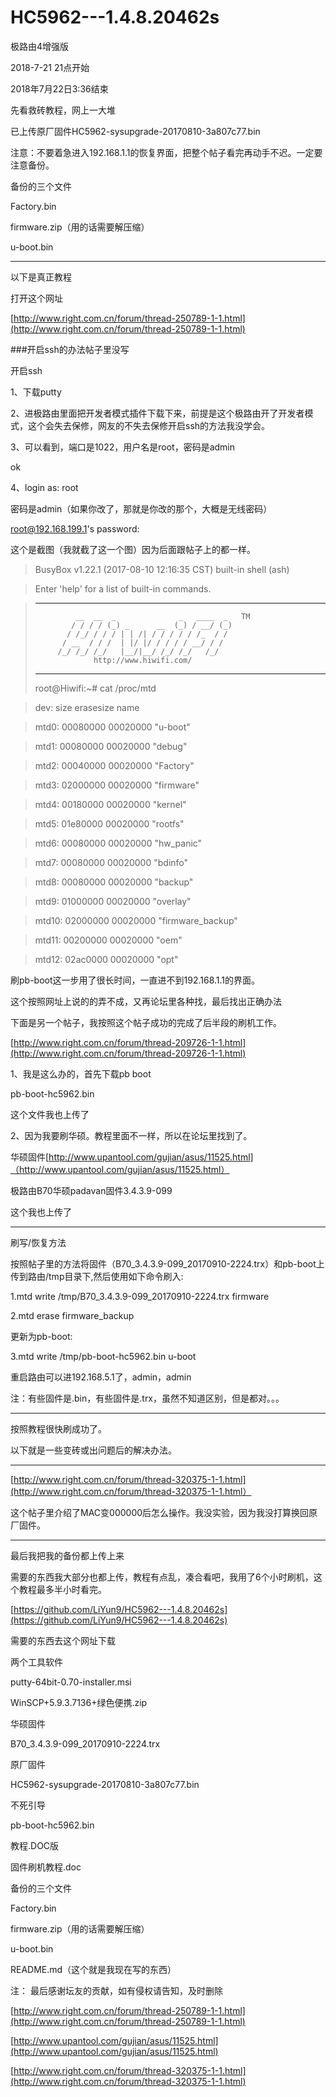 # HC5962---1.4.8.20462s
极路由4增强版 

2018-7-21 21点开始 

2018年7月22日3:36结束 

先看救砖教程，网上一大堆


已上传原厂固件HC5962-sysupgrade-20170810-3a807c77.bin

注意：不要着急进入192.168.1.1的恢复界面，把整个帖子看完再动手不迟。一定要注意备份。 

备份的三个文件 

Factory.bin 

firmware.zip（用的话需要解压缩） 

u-boot.bin 

******************************************* 

以下是真正教程 

打开这个网址 

[http://www.right.com.cn/forum/thread-250789-1-1.html](http://www.right.com.cn/forum/thread-250789-1-1.html)



###开启ssh的办法帖子里没写 

开启ssh 

1、下载putty 

2、进极路由里面把开发者模式插件下载下来，前提是这个极路由开了开发者模式，这个会失去保修，网友的不失去保修开启ssh的方法我没学会。 

3、可以看到，端口是1022，用户名是root，密码是admin 

ok 

4、login as: root 

密码是admin（如果你改了，那就是你改的那个，大概是无线密码） 

root@192.168.199.1's password: 


这个是截图（我就截了这一个图）因为后面跟帖子上的都一样。 
 
 
>BusyBox v1.22.1 (2017-08-10 12:16:35 CST) built-in shell (ash) 

>Enter 'help' for a list of built-in commands. 

>
>***********************************************************
>              __  __  _              _   ____  _   TM
>             / / / / (_) _      __  (_) / __/ (_)
>            / /_/ / / / | | /| / / / / / /_  / /
>           / __  / / /  | |/ |/ / / / / __/ / /
>          /_/ /_/ /_/   |__/|__/ /_/ /_/   /_/
>                  http://www.hiwifi.com/
>***********************************************************
>root@Hiwifi:~# cat /proc/mtd

>dev:    size   erasesize  name

>mtd0: 00080000 00020000 "u-boot"

>mtd1: 00080000 00020000 "debug"

>mtd2: 00040000 00020000 "Factory"

>mtd3: 02000000 00020000 "firmware"

>mtd4: 00180000 00020000 "kernel"

>mtd5: 01e80000 00020000 "rootfs"

>mtd6: 00080000 00020000 "hw_panic"

>mtd7: 00080000 00020000 "bdinfo"

>mtd8: 00080000 00020000 "backup"

>mtd9: 01000000 00020000 "overlay"

>mtd10: 02000000 00020000 "firmware_backup"

>mtd11: 00200000 00020000 "oem"

>mtd12: 02ac0000 00020000 "opt"



刷pb-boot这一步用了很长时间，一直进不到192.168.1.1的界面。 

这个按照网址上说的的弄不成，又再论坛里各种找，最后找出正确办法 

下面是另一个帖子，我按照这个帖子成功的完成了后半段的刷机工作。 

[http://www.right.com.cn/forum/thread-209726-1-1.html](http://www.right.com.cn/forum/thread-209726-1-1.html)

1、我是这么办的，首先下载pb boot 

pb-boot-hc5962.bin 

这个文件我也上传了 

2、因为我要刷华硕。教程里面不一样，所以在论坛里找到了。 

华硕固件[http://www.upantool.com/gujian/asus/11525.html]（http://www.upantool.com/gujian/asus/11525.html）

极路由B70华硕padavan固件3.4.3.9-099 

这个我也上传了 

***************
刷写/恢复方法 

按照帖子里的方法将固件（B70_3.4.3.9-099_20170910-2224.trx）和pb-boot上传到路由/tmp目录下,然后使用如下命令刷入: 

1.mtd write /tmp/B70_3.4.3.9-099_20170910-2224.trx firmware 

2.mtd erase firmware_backup 

更新为pb-boot: 

3.mtd write /tmp/pb-boot-hc5962.bin u-boot 

重启路由可以进192.168.5.1了，admin，admin

注：有些固件是.bin，有些固件是.trx，虽然不知道区别，但是都对。。。 

**************************** 

按照教程很快刷成功了。 

以下就是一些变砖或出问题后的解决办法。 

***************** 

[http://www.right.com.cn/forum/thread-320375-1-1.html](http://www.right.com.cn/forum/thread-320375-1-1.html）

这个帖子里介绍了MAC变000000后怎么操作。我没实验，因为我没打算换回原厂固件。 


******************* 



最后我把我的备份都上传上来 

需要的东西我大部分也都上传，教程有点乱，凑合看吧，我用了6个小时刷机，这个教程最多半小时看完。 


[https://github.com/LiYun9/HC5962---1.4.8.20462s](https://github.com/LiYun9/HC5962---1.4.8.20462s)


需要的东西去这个网址下载 


两个工具软件 

putty-64bit-0.70-installer.msi 

WinSCP+5.9.3.7136+绿色便携.zip 


华硕固件 

B70_3.4.3.9-099_20170910-2224.trx 


原厂固件 

HC5962-sysupgrade-20170810-3a807c77.bin 


不死引导 

pb-boot-hc5962.bin 


教程.DOC版 

固件刷机教程.doc 


备份的三个文件 

Factory.bin 

firmware.zip（用的话需要解压缩） 

u-boot.bin 


README.md（这个就是我现在写的东西） 

注：
最后感谢坛友的贡献，如有侵权请告知，及时删除

[http://www.right.com.cn/forum/thread-250789-1-1.html](http://www.right.com.cn/forum/thread-250789-1-1.html)

[http://www.upantool.com/gujian/asus/11525.html](http://www.upantool.com/gujian/asus/11525.html)

[http://www.right.com.cn/forum/thread-320375-1-1.html](http://www.right.com.cn/forum/thread-320375-1-1.html)

